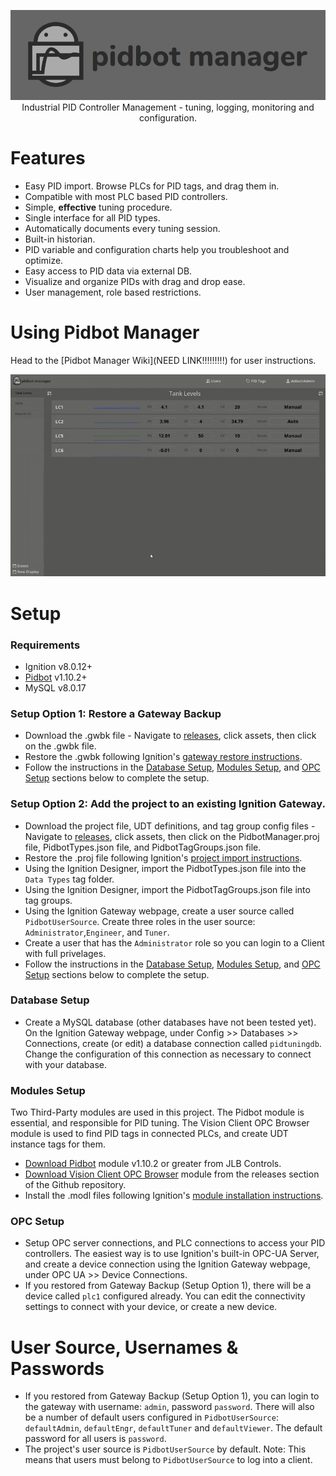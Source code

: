 <p align="center">
  <img src="./docs/banner-logo.png" alt="Pidbot Manager"/><br/>
  Industrial PID Controller Management - tuning, logging, monitoring and configuration.
</p>  

# Features
* Easy PID import. Browse PLCs for PID tags, and drag them in.
* Compatible with most PLC based PID controllers.
* Simple, **effective** tuning procedure.
* Single interface for all PID types.
* Automatically documents every tuning session.
* Built-in historian.
* PID variable and configuration charts help you troubleshoot and optimize.
* Easy access to PID data via external DB.
* Visualize and organize PIDs with drag and drop ease.
* User management, role based restrictions.
 
# Using Pidbot Manager
Head to the [Pidbot Manager Wiki](NEED LINK!!!!!!!!!) for user instructions.

![](./docs/tune-and-log.gif)

# Setup

### Requirements  
* Ignition v8.0.12+
* [Pidbot](https://www.jlbcontrols.com/pidbot) v1.10.2+
* MySQL v8.0.17

### Setup Option 1: Restore a Gateway Backup
* Download the .gwbk file - Navigate to [releases](https://github.com/jlbcontrols/PidbotHistorian/releases), click assets, then click on the .gwbk file.
* Restore the .gwbk following Ignition's [gateway restore instructions](https://docs.inductiveautomation.com/display/DOC80/Gateway+Backup+and+Restore).
* Follow the instructions in the [Database Setup](https://github.com/jlbcontrols/PidbotHistorian/blob/master/README.md#Database-Setup), [Modules Setup](https://github.com/jlbcontrols/PidbotHistorian/blob/master/README.md#Modules-Setup), and [OPC Setup](https://github.com/jlbcontrols/PidbotHistorian/blob/master/README.md#OPC-Setup) sections below to complete the setup.

### Setup Option 2: Add the project to an existing Ignition Gateway.
* Download the project file, UDT definitions, and tag group config files - Navigate to [releases](https://github.com/jlbcontrols/PidbotHistorian/releases), click assets, then click on the PidbotManager.proj file, PidbotTypes.json file, and PidbotTagGroups.json file.
* Restore the .proj file following Ignition's [project import instructions](https://docs.inductiveautomation.com/display/DOC80/Project+Export+and+Import).
* Using the Ignition Designer, import the PidbotTypes.json file into the `Data Types` tag folder.
* Using the Ignition Designer, import the PidbotTagGroups.json file into tag groups.
* Using the Ignition Gateway webpage, create a user source called `PidbotUserSource`. Create three roles in the user source: `Administrator`,`Engineer`, and `Tuner`.
* Create a user that has the `Administrator` role so you can login to a Client with full privelages.
* Follow the instructions in the [Database Setup](https://github.com/jlbcontrols/PidbotHistorian/blob/master/README.md#Database-Setup), [Modules Setup](https://github.com/jlbcontrols/PidbotHistorian/blob/master/README.md#Modules-Setup), and [OPC Setup](https://github.com/jlbcontrols/PidbotHistorian/blob/master/README.md#OPC-Setup) sections below to complete the setup.

### Database Setup
* Create a MySQL database (other databases have not been tested yet). On the Ignition Gateway webpage, under Config >> Databases >> Connections, create (or edit) a database connection called `pidtuningdb`. Change the configuration of this connection as necessary to connect with your database.

### Modules Setup
Two Third-Party modules are used in this project. The Pidbot module is essential, and responsible for PID tuning. The Vision Client OPC Browser module is used to find PID tags in connected PLCs, and create UDT instance tags for them.
* [Download Pidbot](https://www.jlbcontrols.com/pidbot) module v1.10.2 or greater from JLB Controls.
* [Download Vision Client OPC Browser](https://github.com/jlbcontrols/vision-client-opc-browser) module from the releases section of the Github repository.
* Install the .modl files following Ignition's [module installation instructions](https://docs.inductiveautomation.com/display/DOC80/Installing+or+Upgrading+a+Module).

### OPC Setup
* Setup OPC server connections, and PLC connections to access your PID controllers. The easiest way is to use Ignition's built-in OPC-UA Server, and create a device connection using the Ignition Gateway webpage, under OPC UA >> Device Connections.
* If you restored from Gateway Backup (Setup Option 1), there will be a device called `plc1` configured already. You can edit the connectivity settings to connect with your device, or create a new device.

# User Source, Usernames & Passwords 
* If you restored from Gateway Backup (Setup Option 1), you can login to the gateway with username: `admin`, password `password`. There will also be a number of default users configured in `PidbotUserSource`: `defaultAdmin`, `defaultEngr`, `defaultTuner` and `defaultViewer`. The default password for all users is `password`.
* The project's user source is `PidbotUserSource` by default. Note: This means that users must belong to `PidbotUserSource` to log into a client.  
